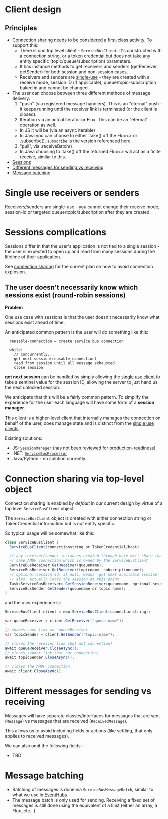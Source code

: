 # Client design

## Principles

- [Connection sharing needs to be considered a first-class activity.](#connection-sharing-via-top-level-object) To support this:
  - There is _one_ top level client - `ServiceBusClient`. It's constructed with a connection string, or a token credential
    but does not take any entity specific (topic/queue/subscription) parameters.
  - It has instance methods to get receivers and senders (getReceiver, getSender) for
    both session and non-session cases.
  - Receivers and senders are [single-use](#single-use-receivers-or-senders) - they are created with a receive mode, session ID 
  (if applicable), queue/topic-subscription baked in and cannot be changed.
- The user can choose between three different methods of message delivery:
  1. "push" (via registered message handlers). This is an "eternal" push - it keeps running until the
    receiver link is terminated (or the client is closed).
  2. Iteration via an actual iterator or Flux. This can be an "eternal" operation as well. 
    * In JS it will be (via an async iterable)
    * In Java you can choose to either .take() off the Flux<> or .subscribe(). `subscribe` is the
      version referenced here.
  3. "pull",  via .receiveBatch()
    * In Java choosing to .take() off the returned Flux<> will act as a finite receive, similar to this.
- [Sessions](#sessions-complications)
- [Different messages for sending vs receiving](#different-messages-for-sending-vs-receiving)
- [Message batching](#message-batching)

# Single use receivers or senders

Receivers/senders are single-use - you cannot change their receive mode, session-id or targeted queue/topic/subscription after they are created.

# Sessions complications

Sessions differ in that the user's application is not tied to a single session - the user
is expected to open up and read from many sessions during the lifetime of their application.

See [connection sharing](##connection-sharing-via-top-level-object) for the current plan
on how to avoid connection explosion.

## The user doesn't necessarily know which sessions exist (round-robin sessions)

**Problem**

One use case with sessions is that the user doesn't necessarily know what sessions
exist ahead of time.

An anticipated common pattern is the user will do something like this:

```
  reusable-connection = create service bus connection

  while:
    // concurrently...
    get next session(reusable-connection)
    read from session until all message exhausted
    close session
```

**get next session** can be handled by simply allowing the [single use client](#single-use-clients)
to take a sentinel value for the session ID, allowing the server to just hand us the next unlocked session.

We anticipate that this will be a fairly common pattern. To simplify the experience for the user each
language will have some form of a **session manager**.

This client is a higher-level client that internally manages the connection on behalf of the user, does
manage state and is distinct from the [single use clients](single-use-clients).

Existing solutions:

- JS: [`SessionManager` (has not been reviewed for production-readiness)](https://github.com/Azure/azure-sdk-for-js/blob/master/sdk/servicebus/service-bus/src/session/sessionManager.ts)
- .NET: [`ServiceBusProcessor`](https://github.com/Azure/azure-sdk-for-net/blob/master/sdk/servicebus/Azure.Messaging.ServiceBus/src/Processor/ServiceBusProcessorClient.cs)
- Java/Python - no solution currently.

# Connection sharing via top-level object

Connection sharing is enabled by _default_ in our current design by virtue of a 
top level `ServiceBusClient` object.

The `ServiceBusClient` object is created with either connection string
or TokenCredential information but is _not_ entity specific.

So typical usage will be somewhat like this:

```csharp
class ServiceBusClient {
  ServiceBusClient(connectionstring or TokenCredential/host)

  // any receiver/sender instances created through here will share the
  // same AMQP connection which is owned by the ServiceBusClient
  ServiceBusReceiver GetReceiver(queuename);
  ServiceBusReceiver GetReceiver(topicname, subscriptionname);  
  // optional-session-id, if null, means 'get next available session'
  // also, actually locks the session at this point.
  Task<ServiceBusReceiver> GetSessionReceiver(queuename, optional-sessionid);
  ServiceBusSender GetSender(queuename or topic name);
}
```

and the user experience is:

```csharp
ServiceBusClient client = new ServiceBusClient(connectionstring);

var queueReceiver = client.GetReceiver("queue-name");

// shares same link as `queueReceiver`
var topicSender = client.GetSender("topic-name");

// closes the receiver link (but not connection)
await queueReceiver.CloseAsync();
// closes sender link (but not connection)
await topicSender.CloseAsync();

// closes the AMQP connection
await client.CloseAsync();
```

# Different messages for sending vs receiving

Messages will have separate classes/interfaces for messages that are sent (`Message`)
vs messages that are received (`ReceivedMessage`). 

This allows us to avoid including fields or actions (like settling, that only applies 
to received messages).

We can also omit the following fields:
- TBD

# Message batching

- Batching of messages is done via `ServiceBusMessageBatch`, similar to what we use
in [EventHubs]()
- The message batch is only used for sending. Receiving a fixed set of messages is 
  still done using the equivalent of a IList<T> (either an array, a Flux<T> ,etc...)
